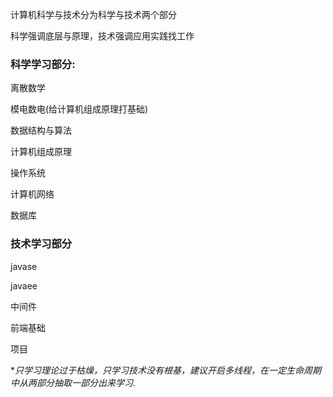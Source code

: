 计算机科学与技术分为科学与技术两个部分

科学强调底层与原理，技术强调应用实践找工作

### 科学学习部分:

离散数学

模电数电(给计算机组成原理打基础)

数据结构与算法

计算机组成原理

操作系统

计算机网络

数据库



### 技术学习部分

javase

javaee

中间件

前端基础

项目



**只学习理论过于枯燥，只学习技术没有根基，建议开启多线程，在一定生命周期中从两部分抽取一部分出来学习.*

